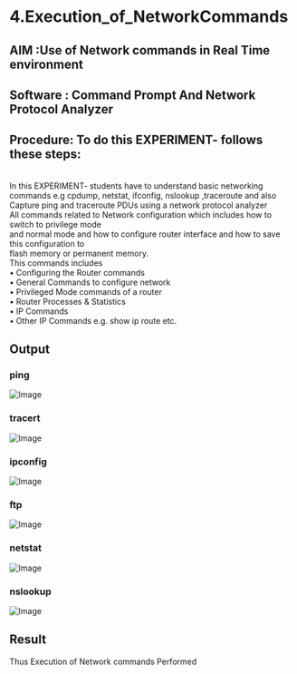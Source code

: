 # 4.Execution_of_NetworkCommands
## AIM :Use of Network commands in Real Time environment
## Software : Command Prompt And Network Protocol Analyzer
## Procedure: To do this EXPERIMENT- follows these steps:
<BR>
In this EXPERIMENT- students have to understand basic networking commands e.g cpdump, netstat, ifconfig, nslookup ,traceroute and also Capture ping and traceroute PDUs using a network protocol analyzer 
<BR>
All commands related to Network configuration which includes how to switch to privilege mode
<BR>
and normal mode and how to configure router interface and how to save this configuration to
<BR>
flash memory or permanent memory.
<BR>
This commands includes
<BR>
• Configuring the Router commands
<BR>
• General Commands to configure network
<BR>
• Privileged Mode commands of a router 
<BR>
• Router Processes & Statistics
<BR>
• IP Commands
<BR>
• Other IP Commands e.g. show ip route etc.
<BR>

## Output
### ping
![Image](https://github.com/user-attachments/assets/b39d725c-6eb1-4158-9568-43198a8ba4d7)
### tracert
![Image](https://github.com/user-attachments/assets/b567563a-71ae-4985-8c5c-0393ab9982d7)

### ipconfig
![Image](https://github.com/user-attachments/assets/8018dc49-19a8-40ee-8dc4-b11061abc51b)

### ftp
![Image](https://github.com/user-attachments/assets/65bd36dc-3a63-41fb-8a8b-66327dad471a)

### netstat
![Image](https://github.com/user-attachments/assets/6c224783-8de6-4269-a054-1375f848aed9)

### nslookup
![Image](https://github.com/user-attachments/assets/6f69667b-1ed4-4dac-8786-ef9c8a0538d4)

## Result
Thus Execution of Network commands Performed 
